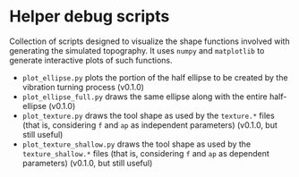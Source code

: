 # Helper debug scripts

Collection of scripts designed to visualize the shape functions involved with
generating the simulated topography. It uses `numpy` and `matplotlib` to
generate interactive plots of such functions.

- `plot_ellipse.py` plots the portion of the half ellipse to be created by the
  vibration turning process (v0.1.0)
- `plot_ellipse_full.py` draws the same ellipse along with the entire
  half-ellipse (v0.1.0)
- `plot_texture.py` draws the tool shape as used by the `texture.*` files (that
  is, considering `f` and `ap` as independent parameters) (v0.1.0, but still
  useful)
- `plot_texture_shallow.py` draws the tool shape as used by the
  `texture_shallow.*` files (that is, considering `f` and `ap` as dependent
parameters) (v0.1.0, but still useful)
